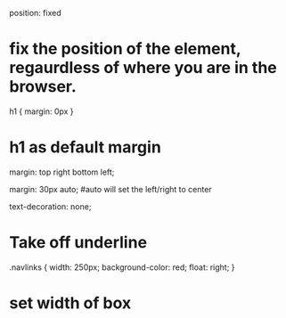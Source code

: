 position: fixed
# fix the position of the element, regaurdless of where you are in the browser.

h1 {
  margin: 0px
}

# h1 as default margin
margin: top right bottom left;


margin: 30px auto;
#auto will set the left/right to center


text-decoration: none;
# Take off underline


.navlinks {
  width: 250px;
  background-color: red;
  float: right;
}
# set width of box
